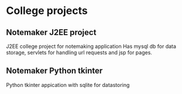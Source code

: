# College projects

## Notemaker J2EE project
J2EE college project for notemaking application
Has mysql db for data storage, servlets for handling url requests and jsp for pages.

## Notemaker Python tkinter
Python tkinter appication with sqlite for datastoring

